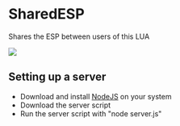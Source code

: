 # SharedESP
Shares the ESP between users of this LUA

![](stuff/showcase.gif)

## Setting up a server
- Download and install [NodeJS](https://nodejs.org/en/) on your system
- Download the server script
- Run the server script with "node server.js"
